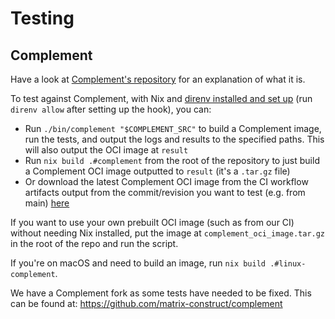 # Testing

## Complement

Have a look at [Complement's repository][complement] for an explanation of what
it is.

To test against Complement, with Nix and
[direnv installed and set up][direnv] (run `direnv allow` after setting up the hook), you can:

* Run `./bin/complement "$COMPLEMENT_SRC"` to build a Complement image, run
the tests, and output the logs and results to the specified paths. This will also output the OCI image
at `result`
* Run `nix build .#complement` from the root of the repository to just build a
Complement OCI image outputted to `result` (it's a `.tar.gz` file)
* Or download the latest Complement OCI image from the CI workflow artifacts
output from the commit/revision you want to test (e.g. from main)
[here][ci-workflows]

If you want to use your own prebuilt OCI image (such as from our CI) without needing
Nix installed, put the image at `complement_oci_image.tar.gz` in the root of the repo
and run the script.

If you're on macOS and need to build an image, run `nix build .#linux-complement`.

We have a Complement fork as some tests have needed to be fixed. This can be found
at: <https://github.com/matrix-construct/complement>

[ci-workflows]: https://github.com/matrix-construct/tuwunel/actions/workflows/ci.yml?query=event%3Apush+is%3Asuccess+actor%3Ajevolk
[complement]: https://github.com/matrix-org/complement
[direnv]: https://direnv.net/docs/hook.html
